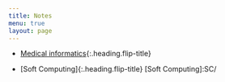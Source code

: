 ```yaml
---
title: Notes
menu: true
layout: page
---
```


* [Medical informatics]{:.heading.flip-title}

 [Medical informatics]:MI/
 
* [Soft Computing]{:.heading.flip-title}
 [Soft Computing]:SC/
  
